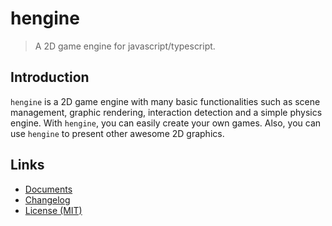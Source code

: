 # hengine

> A 2D game engine for javascript/typescript.

## Introduction

`hengine` is a 2D game engine with many basic functionalities such as scene management, graphic rendering, interaction detection and a simple physics engine. With `hengine`, you can easily create your own games. Also, you can use `hengine` to present other awesome 2D graphics.

## Links

- [Documents](https://github.com/huang2002/hengine/wiki)
- [Changelog](./CHANGELOG.md)
- [License (MIT)](./LICENSE)
